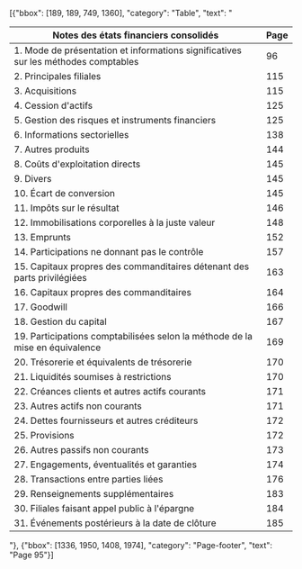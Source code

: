 [{"bbox": [189, 189, 749, 1360], "category": "Table", "text": "<table><thead><tr><th>Notes des états financiers consolidés</th><th>Page</th></tr></thead><tbody><tr><td>1. Mode de présentation et informations significatives sur les méthodes comptables</td><td>96</td></tr><tr><td>2. Principales filiales</td><td>115</td></tr><tr><td>3. Acquisitions</td><td>115</td></tr><tr><td>4. Cession d'actifs</td><td>125</td></tr><tr><td>5. Gestion des risques et instruments financiers</td><td>125</td></tr><tr><td>6. Informations sectorielles</td><td>138</td></tr><tr><td>7. Autres produits</td><td>144</td></tr><tr><td>8. Coûts d'exploitation directs</td><td>145</td></tr><tr><td>9. Divers</td><td>145</td></tr><tr><td>10. Écart de conversion</td><td>145</td></tr><tr><td>11. Impôts sur le résultat</td><td>146</td></tr><tr><td>12. Immobilisations corporelles à la juste valeur</td><td>148</td></tr><tr><td>13. Emprunts</td><td>152</td></tr><tr><td>14. Participations ne donnant pas le contrôle</td><td>157</td></tr><tr><td>15. Capitaux propres des commanditaires détenant des parts privilégiées</td><td>163</td></tr><tr><td>16. Capitaux propres des commanditaires</td><td>164</td></tr><tr><td>17. Goodwill</td><td>166</td></tr><tr><td>18. Gestion du capital</td><td>167</td></tr><tr><td>19. Participations comptabilisées selon la méthode de la mise en équivalence</td><td>169</td></tr><tr><td>20. Trésorerie et équivalents de trésorerie</td><td>170</td></tr><tr><td>21. Liquidités soumises à restrictions</td><td>170</td></tr><tr><td>22. Créances clients et autres actifs courants</td><td>171</td></tr><tr><td>23. Autres actifs non courants</td><td>171</td></tr><tr><td>24. Dettes fournisseurs et autres créditeurs</td><td>172</td></tr><tr><td>25. Provisions</td><td>172</td></tr><tr><td>26. Autres passifs non courants</td><td>173</td></tr><tr><td>27. Engagements, éventualités et garanties</td><td>174</td></tr><tr><td>28. Transactions entre parties liées</td><td>176</td></tr><tr><td>29. Renseignements supplémentaires</td><td>183</td></tr><tr><td>30. Filiales faisant appel public à l'épargne</td><td>184</td></tr><tr><td>31. Événements postérieurs à la date de clôture</td><td>185</td></tr></tbody></table>"}, {"bbox": [1336, 1950, 1408, 1974], "category": "Page-footer", "text": "Page 95"}]